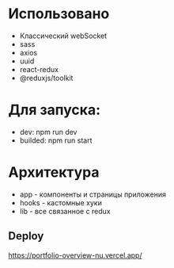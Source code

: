 # Использовано
- Классический webSocket
- sass
- axios 
- uuid
- react-redux
- @reduxjs/toolkit

# Для запуска:
- dev: 
npm run dev
- builded:
npm run start

# Архитектура 

- app - компоненты и страницы приложения
- hooks - кастомные хуки
- lib - все связанное с redux

## Deploy
https://portfolio-overview-nu.vercel.app/



